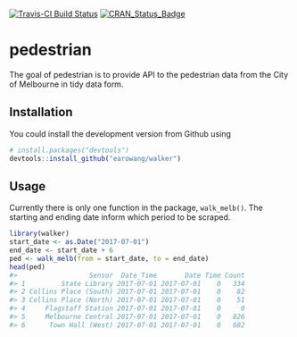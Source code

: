 <!-- README.md is generated from README.Rmd. Please edit that file -->
[![Travis-CI Build Status](https://travis-ci.org/earowang/walker.svg?branch=master)](https://travis-ci.org/earowang/walker) [![CRAN\_Status\_Badge](http://www.r-pkg.org/badges/version/walker)](https://cran.r-project.org/package=walker)

pedestrian
==========

The goal of pedestrian is to provide API to the pedestrian data from the City of Melbourne in tidy data form.

Installation
------------

You could install the development version from Github using

``` r
# install.packages("devtools")
devtools::install_github("earowang/walker")
```

Usage
-----

Currently there is only one function in the package, `walk_melb()`. The starting and ending date inform which period to be scraped.

``` r
library(walker)
start_date <- as.Date("2017-07-01")
end_date <- start_date + 6
ped <- walk_melb(from = start_date, to = end_date)
head(ped)
#>                  Sensor  Date_Time       Date Time Count
#> 1         State Library 2017-07-01 2017-07-01    0   334
#> 2 Collins Place (South) 2017-07-01 2017-07-01    0    82
#> 3 Collins Place (North) 2017-07-01 2017-07-01    0    51
#> 4     Flagstaff Station 2017-07-01 2017-07-01    0     0
#> 5     Melbourne Central 2017-07-01 2017-07-01    0   826
#> 6      Town Hall (West) 2017-07-01 2017-07-01    0   682
```
